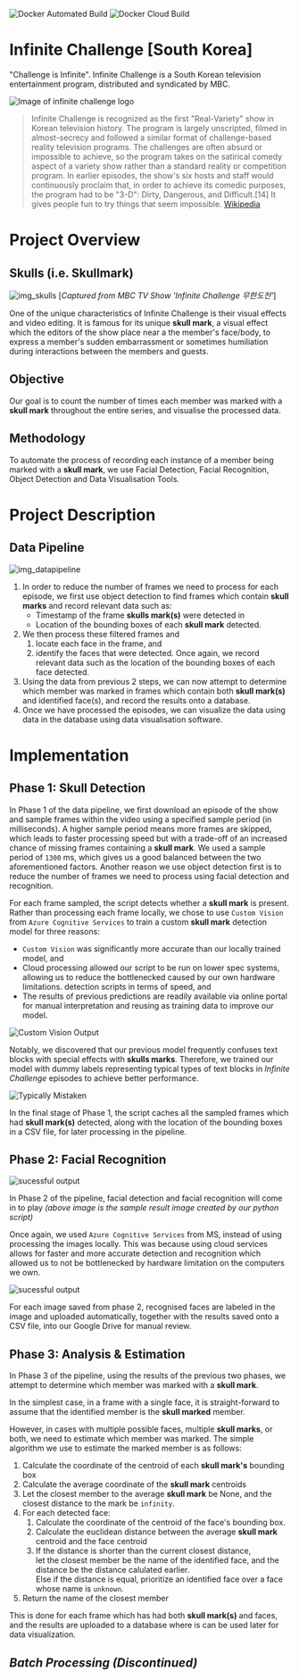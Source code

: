 ![Docker Automated Build](https://img.shields.io/docker/cloud/automated/nordic96/infinite_challenge)
![Docker Cloud Build](https://img.shields.io/docker/cloud/build/nordic96/infinite_challenge)

# Infinite Challenge [South Korea]
"Challenge is Infinite". Infinite Challenge is a South Korean television entertainment program, distributed and syndicated by MBC.

![Image of infinite challenge logo](docs/images/Infinite_Challenge_Logo.jpg)

> Infinite Challenge is recognized as the first "Real-Variety" show in Korean television history. The program is largely unscripted, filmed in almost-secrecy and followed a similar format of challenge-based reality television programs. The challenges are often absurd or impossible to achieve, so the program takes on the satirical comedy aspect of a variety show rather than a standard reality or competition program. In earlier episodes, the show's six hosts and staff would continuously proclaim that, in order to achieve its comedic purposes, the program had to be "3-D": Dirty, Dangerous, and Difficult.[14] It gives people fun to try things that seem impossible.
[Wikipedia](https://en.wikipedia.org/wiki/Infinite_Challenge)

# Project Overview
## Skulls (i.e. Skullmark)
![img_skulls](docs/images/skulls_compilation.png)
[_Captured from MBC TV Show 'Infinite Challenge 무한도전'_]

One of the unique characteristics of Infinite Challenge is their visual effects and video editing. It is famous for 
its unique **skull mark**, a visual effect which the editors of the show place near a the member's face/body, to express
a member's sudden embarrassment or sometimes humiliation during interactions between the members and guests. 

## Objective
Our goal is to count the number of times each member was marked with a **skull mark** throughout the entire series, and 
visualise the processed data.

## Methodology
To automate the process of recording each instance of a member being marked with a **skull mark**, we use Facial 
Detection, Facial Recognition, Object Detection and Data Visualisation Tools. 

# Project Description
## Data Pipeline
![img_datapipeline](docs/images/data_pipeline_2.png)
1. In order to reduce the number of frames we need to process for each episode, we first use object detection to find frames which contain **skull marks** and record relevant data such as:
	* Timestamp of the frame **skulls mark(s)** were detected in
	* Location of the bounding boxes of each **skull mark** detected.
2. We then process these filtered frames and
	1. locate each face in the frame, and
	2. identify the faces that were detected.
	Once again, we record relevant data such as the location of the bounding boxes of each face detected.
3. Using the data from previous 2 steps, we can now attempt to determine which member was marked in frames which contain both **skull mark(s)** and identified face(s), and record the results onto a database.
4. Once we have processed the episodes, we can visualize the data using data in the database using data visualisation software.

# Implementation
## Phase 1: Skull Detection

In Phase 1 of the data pipeline, we first download an episode of the show and sample frames within the video using a specified sample period (in milliseconds). A higher sample period means more frames are skipped, which leads to faster processing speed but with a trade-off of an increased chance of missing frames containing a **skull mark**.
We used a sample period of `1300` ms, which gives us a good balanced between the two aforementioned factors.
Another reason we use object detection first is to reduce the number of frames we need to process using facial detection and recognition.

For each frame sampled, the script detects whether a **skull mark** is present. 
Rather than processing each frame locally, we chose to use `Custom Vision` from `Azure Cognitive Services` to train a custom **skull mark** detection model for three reasons:
 * `Custom Vision` was significantly more accurate than our locally trained model, and 
 *  Cloud processing allowed our script to be run on lower spec systems, allowing us to reduce the bottlenecked caused by our own hardware limitations.
detection scripts in terms of speed, and
 * The results of previous predictions are readily available via online portal for manual interpretation and reusing as training data to improve our model.

![Custom Vision Output](docs/images/CusVis_result.png)

Notably, we discovered that our previous model frequently confuses text blocks with special effects with **skulls marks**. Therefore, we trained our model with dummy labels representing typical types of text blocks in _Infinite Challenge_ episodes to achieve better performance.

![Typically Mistaken](docs/images/typical_error.png)

In the final stage of Phase 1, the script caches all the sampled frames which had **skull mark(s)** detected, along with the location of the bounding boxes in a CSV file, for later processing in the pipeline.

## Phase 2: Facial Recognition

![sucessful output](docs/images/face_result_1.jpg)

In Phase 2 of the pipeline, facial detection and facial recognition will come in to play 
_(above image is the sample result image created by our python script)_

Once again, we used `Azure Cognitive Services` from MS, instead of using processing the images locally. This was because using cloud services allows for faster and more accurate detection and recognition which allowed us to not be bottlenecked by hardware limitation on the computers we own.

![sucessful output](docs/images/phase2_gdrive_output.png)

For each image saved from phase 2, recognised faces are labeled in the image and uploaded automatically, together with the results saved onto a CSV file, into our Google Drive for manual review.

## Phase 3: Analysis & Estimation
In Phase 3 of the pipeline, using the results of the previous two phases, we attempt to determine which member was marked with a **skull mark**.

In the simplest case, in a frame with a single face, it is straight-forward to assume that the identified member is the **skull marked** member.

However, in cases with multiple possible faces, multiple **skull marks**, or both, we need to estimate which member was marked. The simple algorithm we use to estimate the marked member is as follows:
1. Calculate the coordinate of the centroid of each **skull mark's** bounding box
2. Calculate the average coordinate of the **skull mark** centroids
3. Let the closest member to the average **skull mark** be None, and the closest distance to the mark be `infinity`.
4. For each detected face:
	1. Calculate the coordinate of the centroid of the face's bounding box.
	2. Calculate the euclidean distance between the average **skull mark** centroid and the face centroid
	3. If the distance is shorter than the current closest distance, \
	let the closest member be the name of the identified face, and the distance be the distance calulated earlier.\
	Else if the distance is equal, prioritize an identified face over a face whose name is `unknown`.
5. Return the name of the closest member
	
This is done for each frame which has had both **skull mark(s)** and faces, and the results are uploaded to a database where is can be used later for data visualization.

## *Batch Processing (Discontinued)*
